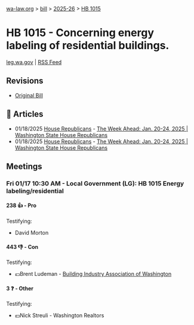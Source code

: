 [wa-law.org](/) > [bill](/bill/) > [2025-26](/bill/2025-26/) > [HB 1015](/bill/2025-26/hb/1015/)

# HB 1015 - Concerning energy labeling of residential buildings.
[leg.wa.gov](https://app.leg.wa.gov/billsummary?BillNumber=1015&Year=2025&Initiative=false) | [RSS Feed](./rss.xml)

## Revisions
* [Original Bill](1/)

## 📰 Articles
* 01/18/2025 [House Republicans](/org/house_republicans/) - [The Week Ahead: Jan. 20-24, 2025 | Washington State House Republicans](http://houserepublicans.wa.gov/week/the-week-ahead-jan-20-24-2025/#:~:text=HB%201015)
* 01/18/2025 [House Republicans](/org/house_republicans/) - [The Week Ahead: Jan. 20-24, 2025 | Washington State House Republicans](https://houserepublicans.wa.gov/week/the-week-ahead-jan-20-24-2025/#:~:text=HB%201015)

## Meetings
### Fri 01/17 10:30 AM - Local Government (LG): HB 1015 Energy labeling/residential
#### 238 👍 - Pro
Testifying:
* David Morton

#### 443 👎 - Con
Testifying:
* 💵Brent Ludeman - [Building Industry Association of Washington](/org/building_industry_association_of_washington/)

#### 3 ❓ - Other
Testifying:
* 💵Nick Streuli - Washington Realtors
